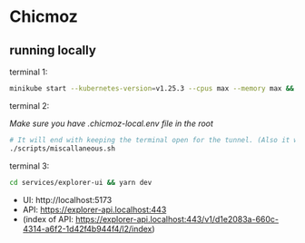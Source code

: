 # Chicmoz

## running locally

terminal 1:

```sh
minikube start --kubernetes-version=v1.25.3 --cpus max --memory max && skaffold run
```

terminal 2:

_Make sure you have .chicmoz-local.env file in the root_

```sh
# It will end with keeping the terminal open for the tunnel. (Also it will ask for your password)
./scripts/miscallaneous.sh
```

terminal 3:

```sh
cd services/explorer-ui && yarn dev
```

- UI: http://localhost:5173
- API: https://explorer-api.localhost:443
- (index of API: https://explorer-api.localhost:443/v1/d1e2083a-660c-4314-a6f2-1d42f4b944f4/l2/index)
